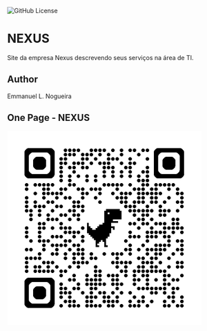 ![GitHub License](https://img.shields.io/github/license/emmanuel-lacerd4/conest?style=for-the-badge)

# NEXUS
Site da empresa Nexus descrevendo seus serviços na área de TI.

## Author
Emmanuel L. Nogueira

## One Page - NEXUS
![qrcode](https://github.com/emmanuel-lacerd4/nexus/blob/main/src/public/img/qrcode.png)

